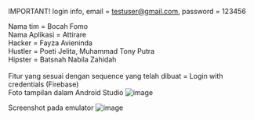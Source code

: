 IMPORTANT! login info, email = testuser@gmail.com, password = 123456

Nama tim = Bocah Fomo<br>
Nama Aplikasi = Attirare<br>
Hacker = Fayza Avieninda<br>
Hustler = Poeti Jelita, Muhammad Tony Putra<br>
Hipster = Batsnah Nabila Zahidah<br>
<br>
Fitur yang sesuai dengan sequence yang telah dibuat = Login with credentials (Firebase)
<br>
Foto tampilan dalam Android Studio
![image](https://github.com/vydell/Attirare/assets/145909246/66222273-653d-4ab2-9b02-336cca9a2a67)

Screenshot pada emulator
![image](https://github.com/vydell/Attirare/assets/145909246/3b57ba00-17d1-4586-bb50-f6402d2f9a36)

